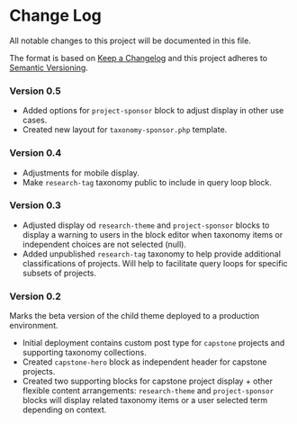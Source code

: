 # Change Log

All notable changes to this project will be documented in this file.

The format is based on [Keep a Changelog](http://keepachangelog.com/)
and this project adheres to [Semantic Versioning](http://semver.org/).

### Version 0.5

- Added options for `project-sponsor` block to adjust display in other use cases.
- Created new layout for `taxonomy-sponsor.php` template.

### Version 0.4

- Adjustments for mobile display.
- Make `research-tag` taxonomy public to include in query loop block.

### Version 0.3

- Adjusted display od `research-theme` and `project-sponsor` blocks to display a warning to users in the block editor when taxonomy items or independent choices are not selected (null).
- Added unpublished `research-tag` taxonomy to help provide additional classifications of projects. Will help to facilitate query loops for specific subsets of projects.

### Version 0.2

Marks the beta version of the child theme deployed to a production environment.

- Initial deployment contains custom post type for `capstone` projects and supporting taxonomy collections.
- Created `capstone-hero` block as independent header for capstone projects.
- Created two supporting blocks for capstone project display + other flexible content arrangements: `research-theme` and `project-sponsor` blocks will display related taxonomy items or a user selected term depending on context.
